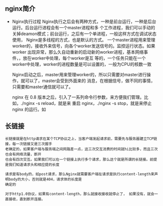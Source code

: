 ## nginx简介
- Nginx执行过程
  Nginx执行之后会有两种方式，一种是前台运行，一种是后台运行。后台运行进程会有一个master进程和多
  个工作进程，我们可以手动的关掉deamon模式；前台运行，之后有一个单进程，一般这样方式在调试状态使用，
  Nginx是多线程的方式，也是默认的方式。
  一个master进程用来管理worker的，接收外来信号，向各个worker发送信号的。监控运行状态。如果worker
  出现异常，那么久自动重新的启动新的worker进程，基本网络事件，，放在worker中处理，每个worker是互
  等的，一个任务只能在一个worker中处理，worker的进程数量是可以设置的，一般为CPU的核数一致

  Nginx启动之后，master用来管理worker的，所以只需要对master进行操作，就可以了，master会受到外面来的
  消息，在根据信号，做不同的事情，只需要和master通信就可以了。

  nginx 在 0.8 版本之后，引入了一系列命令行参数，来方便我们管理。比如，./nginx -s reload，就是来
  重启 nginx，./nginx -s stop，就是来停止 nginx 的运行。如


## 长链接
	长链接就是在http请求在某个TCP协议之上，当客户端发起请求前，需要先与服务器建立TCP链接，每一次链接又是三次握手
	老确定的，如果客户端与服务端之间网路差一点，这三次交互消费的时间就hi比较多，而且三次也会有网络流量，断开
	也会有四次交互。如果我们可以在一个链接上执行多个请求，那么这个就是所谓的长链接。前提是我们知道请求头和相应提的长度
	
	请求是有body的，如post请求，那么Nginx就需要客户端在请求是执行content-length来声明body的大小，否则就是404，请求体的长度是
	确定的
	
	对于http1.0协议，如果有content-length，那么就接收接收就停止了， 如果没有，就会一直接收，直到断开连接。


